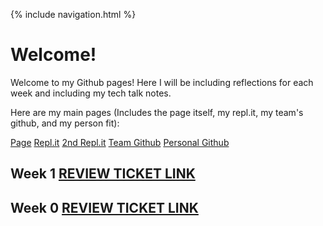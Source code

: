 {% include navigation.html %}

# Welcome!
Welcome to my Github pages! Here I will be including reflections for each week and including my tech talk notes. 

Here are my main pages (Includes the page itself, my repl.it, my team's github, and my person fit): 

[Page](https://dubshott.github.io/ds2p2abhijayd/)
[Repl.it](https://replit.com/@GodlyGoats/ds2p2abhijayd#.replit)
[2nd Repl.it](https://replit.com/@GodlyGoats/Week-1-Work#README.md)
[Team Github](https://github.com/gracele246/theshop)
[Personal Github](https://github.com/Dubshott/ds2p2abhijayd)

## Week 1 [REVIEW TICKET LINK](https://github.com/gracele246/theshop/issues/11)

## Week 0 [REVIEW TICKET LINK](https://github.com/gracele246/theshop/issues/3)
